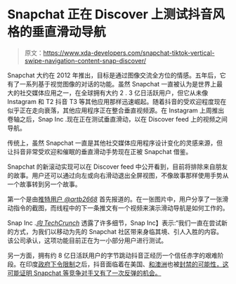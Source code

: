 # Snapchat 正在 Discover 上测试抖音风格的垂直滑动导航

> 原文：<https://www.xda-developers.com/snapchat-tiktok-vertical-swipe-navigation-content-snap-discover/>

Snapchat 大约在 2012 年推出，目标是通过图像交流全方位的情感。五年后，它有了一系列基于视觉图像的对话的功能。虽然 Snapchat 一直被认为是世界上最大的社交媒体应用之一，在全球拥有大约 2 . 3 亿日活跃用户，但它从未像 Instagram 和 T2 抖音 T3 等其他应用那样迅速崛起。随着抖音的受欢迎程度现在似乎正在走向衰落，其他应用程序正在整合垂直视频源。在 Instagram 上周推出卷轴之后，Snap Inc .现在正在测试垂直滑动，以在 Discover feed 上的视频之间导航。

传统上，虽然 Snapchat 一直是其他社交媒体应用程序设计变化的灵感来源，但让抖音非常受欢迎和催眠的垂直滑动手势现在正被 Snapchat 借鉴。

Snapchat 的新滚动实现可以在 Discover feed 中公开看到，目前将排除来自朋友的故事。用户还可以通过向左或向右滑动退出全屏视图，不像故事那样使用手势从一个故事转到另一个故事。

第一个是由[推特用户 *@artb2668*](https://twitter.com/artb2668/status/1282770410900160512) 首先报道的。在一张图片中，用户分享了一张滑动指令的截图，而线程中的下一条推文有一个视频来演示滑动导航是如何工作的。

Snap Inc .[*向 TechCrunch*](https://techcrunch.com/2020/07/13/snapchat-tests-tiktok-style-navigation-for-exploring-public-content/) 透露了许多细节，Snap Inc】表示:“我们一直在尝试新的方式，为我们以移动为先的 Snapchat 社区带来身临其境、引人入胜的内容。该公司承认，这项功能目前正在为一小部分用户进行测试。

另一方面，拥有约 8 亿日活跃用户的字节跳动抖音正经历一个信任赤字的艰难阶段。在印度[政府下令限制](https://www.xda-developers.com/breaking-india-bans-tiktok-mi-community-57-other-chinese-apps/)之后，抖音面临着在美国、[和澳洲](https://www.businessinsider.in/tech/apps/news/tiktok-is-under-fire-from-hong-kong-to-us-days-after-ban-in-india/articleshow/76827586.cms)也被[封禁的可能性，这可能证明 Snapchat 等竞争对手又有了一次反弹的机会。](https://www.bbc.com/news/technology-53319955)